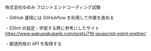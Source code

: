 株式会社ゆめみ
フロントエンドコーディング試験

・GitHub 運用には GitHubflow を利用して作業を進める

・ESlint の設定 - 学習する際に参考にしたサイト　https://www.wakuwakubank.com/posts/716-javascript-eslint-prettier/

・都道府県の API を取得する
